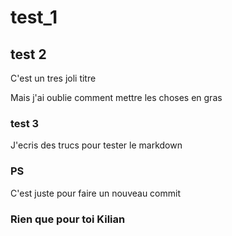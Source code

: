 # test_1
## test 2

<p>C'est un tres joli titre</p>
<p>Mais j'ai oublie comment mettre les choses en gras</p>

### test 3

J'ecris des trucs pour tester le markdown
### PS

C'est juste pour faire un nouveau commit

### Rien que pour toi Kilian



